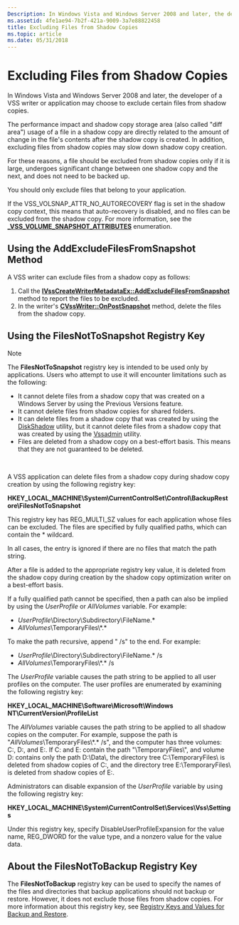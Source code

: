 ```yaml
---
Description: In Windows Vista and Windows Server 2008 and later, the developer of a VSS writer or application may choose to exclude certain files from shadow copies.
ms.assetid: 4fe1ae94-7b2f-421a-9009-3a7e88822458
title: Excluding Files from Shadow Copies
ms.topic: article
ms.date: 05/31/2018
---
```


# Excluding Files from Shadow Copies

In Windows Vista and Windows Server 2008 and later, the developer of a VSS writer or application may choose to exclude certain files from shadow copies.

The performance impact and shadow copy storage area (also called "diff area") usage of a file in a shadow copy are directly related to the amount of change in the file's contents after the shadow copy is created. In addition, excluding files from shadow copies may slow down shadow copy creation.

For these reasons, a file should be excluded from shadow copies only if it is large, undergoes significant change between one shadow copy and the next, and does not need to be backed up.

You should only exclude files that belong to your application.

If the VSS\_VOLSNAP\_ATTR\_NO\_AUTORECOVERY flag is set in the shadow copy context, this means that auto-recovery is disabled, and no files can be excluded from the shadow copy. For more information, see the [**\_VSS\_VOLUME\_SNAPSHOT\_ATTRIBUTES**](/windows/desktop/api/Vss/ne-vss-vss_volume_snapshot_attributes) enumeration.

## Using the AddExcludeFilesFromSnapshot Method

A VSS writer can exclude files from a shadow copy as follows:

1.  Call the [**IVssCreateWriterMetadataEx::AddExcludeFilesFromSnapshot**](/windows/desktop/api/VsWriter/nf-vswriter-ivsscreatewritermetadataex-addexcludefilesfromsnapshot) method to report the files to be excluded.
2.  In the writer's [**CVssWriter::OnPostSnapshot**](/windows/desktop/api/VsWriter/nf-vswriter-cvsswriter-onpostsnapshot) method, delete the files from the shadow copy.

## Using the FilesNotToSnapshot Registry Key

> [!Note]  
> The **FilesNotToSnapshot** registry key is intended to be used only by applications. Users who attempt to use it will encounter limitations such as the following:
>
> -   It cannot delete files from a shadow copy that was created on a Windows Server by using the Previous Versions feature.
> -   It cannot delete files from shadow copies for shared folders.
> -   It can delete files from a shadow copy that was created by using the [DiskShadow](https://go.microsoft.com/fwlink/p/?linkid=117722) utility, but it cannot delete files from a shadow copy that was created by using the [Vssadmin](https://go.microsoft.com/fwlink/p/?linkid=103401) utility.
> -   Files are deleted from a shadow copy on a best-effort basis. This means that they are not guaranteed to be deleted.

 

A VSS application can delete files from a shadow copy during shadow copy creation by using the following registry key:

**HKEY\_LOCAL\_MACHINE\\System\\CurrentControlSet\\Control\\BackupRestore\\FilesNotToSnapshot**

This registry key has REG\_MULTI\_SZ values for each application whose files can be excluded. The files are specified by fully qualified paths, which can contain the \* wildcard.

In all cases, the entry is ignored if there are no files that match the path string.

After a file is added to the appropriate registry key value, it is deleted from the shadow copy during creation by the shadow copy optimization writer on a best-effort basis.

If a fully qualified path cannot be specified, then a path can also be implied by using the $UserProfile$ or $AllVolumes$ variable. For example:

-   $UserProfile$\\Directory\\Subdirectory\\FileName.\*
-   $AllVolumes$\\TemporaryFiles\\\*.\*

To make the path recursive, append " /s" to the end. For example:

-   $UserProfile$\\Directory\\Subdirectory\\FileName.\* /s
-   $AllVolumes$\\TemporaryFiles\\\*.\* /s

The $UserProfile$ variable causes the path string to be applied to all user profiles on the computer. The user profiles are enumerated by examining the following registry key:

**HKEY\_LOCAL\_MACHINE\\Software\\Microsoft\\Windows NT\\CurrentVersion\\ProfileList**

The $AllVolumes$ variable causes the path string to be applied to all shadow copies on the computer. For example, suppose the path is "$AllVolumes$\\TemporaryFiles\\\*.\* /s", and the computer has three volumes: C:, D:, and E:. If C: and E: contain the path "\\TemporaryFiles\\", and volume D: contains only the path D:\\Data\\, the directory tree C:\\TemporaryFiles\\ is deleted from shadow copies of C:, and the directory tree E:\\TemporaryFiles\\ is deleted from shadow copies of E:.

Administrators can disable expansion of the $UserProfile$ variable by using the following registry key:

**HKEY\_LOCAL\_MACHINE\\System\\CurrentControlSet\\Services\\Vss\\Settings**

Under this registry key, specify DisableUserProfileExpansion for the value name, REG\_DWORD for the value type, and a nonzero value for the value data.

## About the FilesNotToBackup Registry Key

The **FilesNotToBackup** registry key can be used to specify the names of the files and directories that backup applications should not backup or restore. However, it does not exclude those files from shadow copies. For more information about this registry key, see [Registry Keys and Values for Backup and Restore](https://msdn.microsoft.com/en-us/library/Bb891959(v=VS.85).aspx).

 

 



